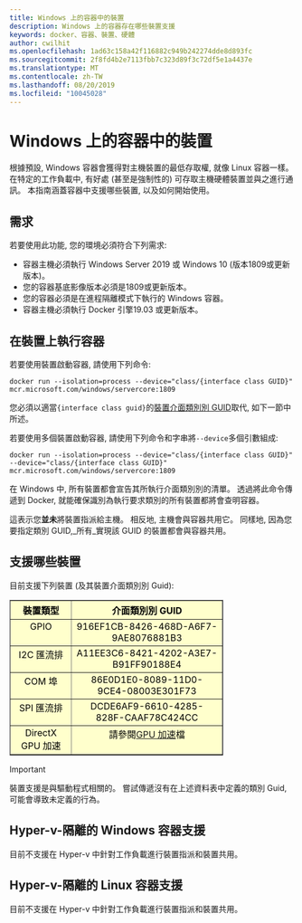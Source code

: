 ```yaml
---
title: Windows 上的容器中的裝置
description: Windows 上的容器存在哪些裝置支援
keywords: docker、容器、裝置、硬體
author: cwilhit
ms.openlocfilehash: 1ad63c158a42f116882c949b242274dde8d893fc
ms.sourcegitcommit: 2f8fd4b2e7113fbb7c323d89f3c72df5e1a4437e
ms.translationtype: MT
ms.contentlocale: zh-TW
ms.lasthandoff: 08/20/2019
ms.locfileid: "10045028"
---
```

# <a name="devices-in-containers-on-windows"></a>Windows 上的容器中的裝置

根據預設, Windows 容器會獲得對主機裝置的最低存取權, 就像 Linux 容器一樣。 在特定的工作負載中, 有好處 (甚至是強制性的) 可存取主機硬體裝置並與之進行通訊。 本指南涵蓋容器中支援哪些裝置, 以及如何開始使用。

## <a name="requirements"></a>需求

若要使用此功能, 您的環境必須符合下列需求:
- 容器主機必須執行 Windows Server 2019 或 Windows 10 (版本1809或更新版本)。
- 您的容器基底影像版本必須是1809或更新版本。
- 您的容器必須是在進程隔離模式下執行的 Windows 容器。
- 容器主機必須執行 Docker 引擎19.03 或更新版本。

## <a name="run-a-container-with-a-device"></a>在裝置上執行容器

若要使用裝置啟動容器, 請使用下列命令:

```shell
docker run --isolation=process --device="class/{interface class GUID}" mcr.microsoft.com/windows/servercore:1809
```

您必須以適當`{interface class guid}`的[裝置介面類別別 GUID](https://docs.microsoft.com/windows-hardware/drivers/install/overview-of-device-interface-classes)取代, 如下一節中所述。

若要使用多個裝置啟動容器, 請使用下列命令和字串將`--device`多個引數組成:

```shell
docker run --isolation=process --device="class/{interface class GUID}" --device="class/{interface class GUID}" mcr.microsoft.com/windows/servercore:1809
```

在 Windows 中, 所有裝置都會宣告其所執行介面類別別的清單。 透過將此命令傳遞到 Docker, 就能確保識別為執行要求類別的所有裝置都將會查明容器。

這表示您**並未**將裝置指派給主機。 相反地, 主機會與容器共用它。 同樣地, 因為您要指定類別 GUID,_所有_實現該 GUID 的裝置都會與容器共用。

## <a name="what-devices-are-supported"></a>支援哪些裝置

目前支援下列裝置 (及其裝置介面類別別 Guid):
  
<table border="1" style="background-color:FFFFCC;border-collapse:collapse;border:1px solid FFCC00;color:000000;width:75%" cellpadding="5" cellspacing="5">
<thead>
<tr valign="top">
<th><center>裝置類型</center></th>
<th><center>介面類別別 GUID</center></th>
</tr>
</thead>
<tbody>
<tr valign="top">
<td><center>GPIO</center></td>
<td><center>916EF1CB-8426-468D-A6F7-9AE8076881B3</center></td>
</tr>
<tr valign="top">
<td><center>I2C 匯流排</center></td>
<td><center>A11EE3C6-8421-4202-A3E7-B91FF90188E4</center></td>
</tr>
<tr valign="top">
<td><center>COM 埠</center></td>
<td><center>86E0D1E0-8089-11D0-9CE4-08003E301F73</center></td>
</tr>
<tr valign="top">
<td><center>SPI 匯流排</center></td>
<td><center>DCDE6AF9-6610-4285-828F-CAAF78C424CC</center></td>
</tr>
<tr valign="top">
<td><center>DirectX GPU 加速</center></td>
<td><center>請參閱<a href="https://docs.microsoft.com/virtualization/windowscontainers/deploy-containers/gpu-acceleration">GPU 加速</a>檔</center></td>
</tr>
</tbody>
</table>

> [!IMPORTANT]
> 裝置支援是與驅動程式相關的。 嘗試傳遞沒有在上述資料表中定義的類別 Guid, 可能會導致未定義的行為。

## <a name="hyper-v-isolated-windows-container-support"></a>Hyper-v-隔離的 Windows 容器支援

目前不支援在 Hyper-v 中針對工作負載進行裝置指派和裝置共用。

## <a name="hyper-v-isolated-linux-container-support"></a>Hyper-v-隔離的 Linux 容器支援

目前不支援在 Hyper-v 中針對工作負載進行裝置指派和裝置共用。
